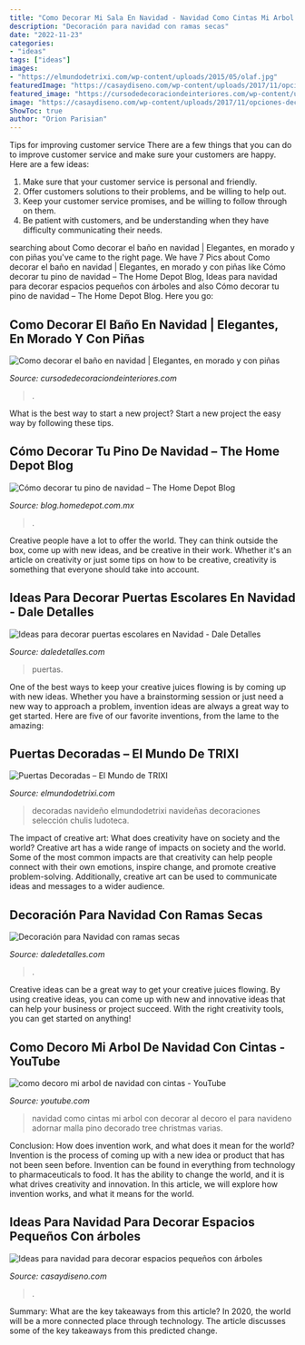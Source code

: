 ```yaml
---
title: "Como Decorar Mi Sala En Navidad - Navidad Como Cintas Mi Arbol Con Decorar Al Decoro El Para Navideno Adornar Malla Pino Decorado Tree Christmas Varias"
description: "Decoración para navidad con ramas secas"
date: "2022-11-23"
categories:
- "ideas"
tags: ["ideas"]
images:
- "https://elmundodetrixi.com/wp-content/uploads/2015/05/olaf.jpg"
featuredImage: "https://casaydiseno.com/wp-content/uploads/2017/11/opciones-decorar-pared-navidad-arbol.jpg"
featured_image: "https://cursodedecoraciondeinteriores.com/wp-content/uploads/2017/11/Ideas-para-Decorar-el-Bano-en-Navidad-7.jpg"
image: "https://casaydiseno.com/wp-content/uploads/2017/11/opciones-decorar-pared-navidad-arbol.jpg"
ShowToc: true
author: "Orion Parisian"
---
```



Tips for improving customer service
There are a few things that you can do to improve customer service and make sure your customers are happy. Here are a few ideas:
1. Make sure that your customer service is personal and friendly.
2. Offer customers solutions to their problems, and be willing to help out.
3. Keep your customer service promises, and be willing to follow through on them.
4. Be patient with customers, and be understanding when they have difficulty communicating their needs.

	

		
searching about Como decorar el baño en navidad | Elegantes, en morado y con piñas you've came to the right page. We have 7 Pics about Como decorar el baño en navidad | Elegantes, en morado y con piñas like Cómo decorar tu pino de navidad – The Home Depot Blog, Ideas para navidad para decorar espacios pequeños con árboles and also Cómo decorar tu pino de navidad – The Home Depot Blog. Here you go:
		
    
## Como Decorar El Baño En Navidad | Elegantes, En Morado Y Con Piñas

<img loading=lazy src="https://cursodedecoraciondeinteriores.com/wp-content/uploads/2017/11/Ideas-para-Decorar-el-Bano-en-Navidad-7.jpg" onerror="this.onerror=null;this.src='https://tse3.mm.bing.net/th?id=OIP.N8g8_auZ4KRKOufnddbBBwHaKU&amp;pid=15.1';" alt="Como decorar el baño en navidad | Elegantes, en morado y con piñas">

_Source: cursodedecoraciondeinteriores.com_

>. 

	

What is the best way to start a new project?
Start a new project the easy way by following these tips.

    
## Cómo Decorar Tu Pino De Navidad – The Home Depot Blog

<img loading=lazy src="https://blog.homedepot.com.mx/wp-content/uploads/2019/10/NavidadArbol.jpg" onerror="this.onerror=null;this.src='https://tse1.mm.bing.net/th?id=OIP.H4hmWWWeZ33aHMuOqYYpVAHaGG&amp;pid=15.1';" alt="Cómo decorar tu pino de navidad – The Home Depot Blog">

_Source: blog.homedepot.com.mx_

>. 

	

Creative people have a lot to offer the world. They can think outside the box, come up with new ideas, and be creative in their work. Whether it's an article on creativity or just some tips on how to be creative, creativity is something that everyone should take into account.

    
## Ideas Para Decorar Puertas Escolares En Navidad - Dale Detalles

<img loading=lazy src="https://i2.wp.com/www.daledetalles.com/wp-content/uploads/2017/10/Ideas-para-decorar-puertas-escolares-en-Navidad11.jpg?resize=551%2C735" onerror="this.onerror=null;this.src='https://tse1.mm.bing.net/th?id=OIP._Xc2PcKQNVsVHAeRGTdXRQHaJ4&amp;pid=15.1';" alt="Ideas para decorar puertas escolares en Navidad - Dale Detalles">

_Source: daledetalles.com_

>puertas. 

	

One of the best ways to keep your creative juices flowing is by coming up with new ideas. Whether you have a brainstorming session or just need a new way to approach a problem, invention ideas are always a great way to get started. Here are five of our favorite inventions, from the lame to the amazing: 

    
## Puertas Decoradas – El Mundo De TRIXI

<img loading=lazy src="https://elmundodetrixi.com/wp-content/uploads/2015/05/olaf.jpg" onerror="this.onerror=null;this.src='https://tse1.mm.bing.net/th?id=OIP.MTK73nY5CvqUK_qlrcW28QHaNK&amp;pid=15.1';" alt="Puertas Decoradas – El Mundo de TRIXI">

_Source: elmundodetrixi.com_

>decoradas navideño elmundodetrixi navideñas decoraciones selección chulis ludoteca. 

	

The impact of creative art: What does creativity have on society and the world?
Creative art has a wide range of impacts on society and the world. Some of the most common impacts are that creativity can help people connect with their own emotions, inspire change, and promote creative problem-solving. Additionally, creative art can be used to communicate ideas and messages to a wider audience.

    
## Decoración Para Navidad Con Ramas Secas

<img loading=lazy src="https://i0.wp.com/www.daledetalles.com/wp-content/uploads/2016/10/decoracion-con-ramas-secas4.jpg" onerror="this.onerror=null;this.src='https://tse2.mm.bing.net/th?id=OIP.TsUXLCMkaIF2Y9EoIPDZjgHaJ4&amp;pid=15.1';" alt="Decoración para Navidad con ramas secas">

_Source: daledetalles.com_

>. 

	

Creative ideas can be a great way to get your creative juices flowing. By using creative ideas, you can come up with new and innovative ideas that can help your business or project succeed. With the right creativity tools, you can get started on anything!

    
## Como Decoro Mi Arbol De Navidad Con Cintas - YouTube

<img loading=lazy src="http://i.ytimg.com/vi/Hxofozn6P4g/maxresdefault.jpg" onerror="this.onerror=null;this.src='https://tse1.mm.bing.net/th?id=OIP.puTbw6GEcJpLa0aElz4yygHaEK&amp;pid=15.1';" alt="como decoro mi arbol de navidad con cintas - YouTube">

_Source: youtube.com_

>navidad como cintas mi arbol con decorar al decoro el para navideno adornar malla pino decorado tree christmas varias. 

	

Conclusion: How does invention work, and what does it mean for the world?
Invention is the process of coming up with a new idea or product that has not been seen before. Invention can be found in everything from technology to pharmaceuticals to food. It has the ability to change the world, and it is what drives creativity and innovation. In this article, we will explore how invention works, and what it means for the world.

    
## Ideas Para Navidad Para Decorar Espacios Pequeños Con árboles

<img loading=lazy src="https://casaydiseno.com/wp-content/uploads/2017/11/opciones-decorar-pared-navidad-arbol.jpg" onerror="this.onerror=null;this.src='https://tse1.mm.bing.net/th?id=OIP._ZjeFR_eUFGwvsFgL3CuJgHaKX&amp;pid=15.1';" alt="Ideas para navidad para decorar espacios pequeños con árboles">

_Source: casaydiseno.com_

>. 

	

Summary: What are the key takeaways from this article?
In 2020, the world will be a more connected place through technology. The article discusses some of the key takeaways from this predicted change.

